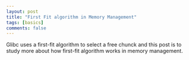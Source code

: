 ```yaml
---
layout: post
title: "First Fit algorithm in Memory Management"
tags: [basics]
comments: false
---
```


Glibc uses a first-fit algorithm to select a free chunck and this post is to study more about how first-fit algorithm works in memory management.

